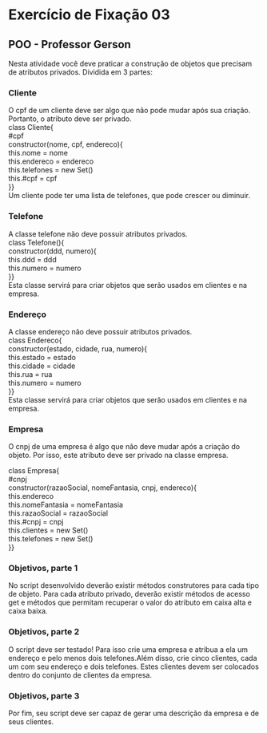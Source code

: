 # Exercício de Fixação 03
##  POO - Professor Gerson

Nesta atividade você deve praticar a construção de objetos que precisam de atributos privados. Dividida em 3 partes: <br>
### Cliente
O cpf de um cliente deve ser algo que não pode mudar após sua criação. Portanto, o atributo deve ser privado. <br>
class Cliente{<br>
    #cpf<br>
    constructor(nome, cpf, endereco){<br>
        this.nome = nome<br>
        this.endereco = endereco<br>
        this.telefones = new Set()<br>
        this.#cpf = cpf<br>
    }}<br>
Um cliente pode ter uma lista de telefones, que pode crescer ou diminuir.

### Telefone
A classe telefone não deve possuir atributos privados.<br>
class Telefone(){<br>
    constructor(ddd, numero){<br>
        this.ddd = ddd<br>
        this.numero = numero<br>
    }}<br>
Esta classe servirá para criar objetos que serão usados em clientes e na empresa.

### Endereço
A classe endereço não deve possuir atributos privados.<br>
class Endereco{<br>
    constructor(estado, cidade, rua, numero){<br>
        this.estado = estado<br>
        this.cidade = cidade<br>
        this.rua = rua<br>
        this.numero = numero<br>
    }}<br>
Esta classe servirá para criar objetos que serão usados em clientes e na empresa.

### Empresa
O cnpj de uma empresa é algo que não deve mudar após a criação do objeto. Por isso, este atributo deve ser privado na classe empresa.<br>

class Empresa{<br>
    #cnpj<br>
    constructor(razaoSocial, nomeFantasia, cnpj, endereco){<br>
        this.endereco<br>
        this.nomeFantasia = nomeFantasia<br>
        this.razaoSocial = razaoSocial<br>
        this.#cnpj = cnpj<br>
        this.clientes = new Set()<br>
        this.telefones = new Set()<br>
    }}<br>

### Objetivos, parte 1
No script desenvolvido deverão existir métodos construtores para cada tipo de objeto. Para cada atributo privado, deverão existir métodos de acesso get e métodos que permitam recuperar o valor do atributo em caixa alta e caixa baixa. <br>

### Objetivos, parte 2
O script deve ser testado! Para isso crie uma empresa e atribua a ela um endereço e pelo menos dois telefones.Além disso, crie cinco clientes, cada um com seu endereço e dois telefones. Estes clientes devem ser colocados dentro do conjunto de clientes da empresa. <br>


### Objetivos, parte 3
Por fim, seu script deve ser capaz de gerar uma descrição da empresa e de seus clientes.
